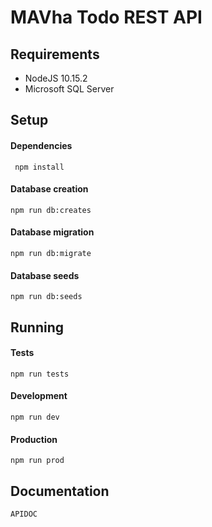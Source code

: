 # MAVha Todo REST API

## Requirements
* NodeJS 10.15.2
* Microsoft SQL Server

## Setup
#### Dependencies
```
 npm install
```
#### Database creation
```
npm run db:creates
```
#### Database migration
```
npm run db:migrate
```
#### Database seeds
```
npm run db:seeds
```

## Running

#### Tests
```
npm run tests
```
#### Development
```
npm run dev
```
#### Production
```
npm run prod
```

## Documentation
```
APIDOC
